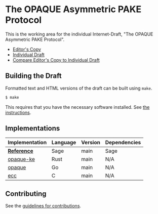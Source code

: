 # The OPAQUE Asymmetric PAKE Protocol

This is the working area for the individual Internet-Draft, "The OPAQUE Asymmetric PAKE Protocol".

* [Editor's Copy](https://cfrg.github.io/draft-irtf-cfrg-opaque/#go.draft-irtf-cfrg-opaque.html)
* [Individual Draft](https://tools.ietf.org/html/draft-irtf-cfrg-opaque)
* [Compare Editor's Copy to Individual Draft](https://cfrg.github.io/draft-irtf-cfrg-opaque/#go.draft-irtf-cfrg-opaque.diff)

## Building the Draft

Formatted text and HTML versions of the draft can be built using `make`.

```sh
$ make
```

This requires that you have the necessary software installed.  See
[the instructions](https://github.com/martinthomson/i-d-template/blob/master/doc/SETUP.md).


## Implementations

| Implementation                                                                  | Language | Version | Dependencies |
|:--------------------------------------------------------------------------------|:---------|:--------|:-------------|
| [**Reference**](https://github.com/cfrg/draft-irtf-cfrg-opaque/tree/master/poc) | Sage     | main    | Sage         |
| [opaque-ke](https://github.com/novifinancial/opaque-ke)                         | Rust     | main    | N/A          |
| [opaque](https://github.com/bytemare/opaque/)                                   | Go       | main    | N/A          |
| [ecc](https://github.com/aldenml/ecc)                                           | C        | main    | N/A          |

## Contributing

See the
[guidelines for contributions](https://github.com/cfrg/draft-irtf-cfrg-opaque/blob/master/CONTRIBUTING.md).
